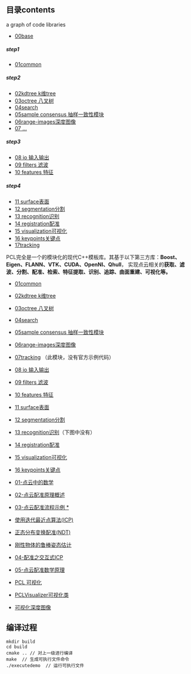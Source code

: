 ## 目录contents

a graph of code libraries

* [00base](00base)

##### step1

* [01common](01common )

##### step2

* [02kdtree k维tree](02kdtree)
* [03octree 八叉树](03octree)
* [04search](04search)
* [05sample consensus  抽样一致性模块](05sampleconsensus抽样一致性模块)
* [06range-images深度图像](06range-images深度图像)
* [07 ...]()

##### step3

* [08 io 输入输出](08IO输入输出)
* [09 filters 滤波](09filters滤波)
* [10 features 特征](10features特征)

##### step4

* [11 surface表面 ](11surface表面 )
* [12 segmentation分割](12segmentation分割)
* [13 recognition识别](13recognition识别)
* [14 registration配准](14registration配准)
* [15 visualization可视化](15visualization可视化)
* [16 keypoints关键点](16keypoints关键点)
* [17tracking](17tracking )


PCL完全是一个的模块化的现代C++模板库。其基于以下第三方库：**Boost、Eigen、FLANN、VTK、CUDA、OpenNI、Qhull**，
实现点云相关的**获取、滤波、分割、配准、检索、特征提取、识别、追踪、曲面重建、可视化等。**

- [01common](https://github.com/HuangCongQing/pcl-learning/blob/master/01common)
- [02kdtree k维tree](https://github.com/HuangCongQing/pcl-learning/blob/master/02kdtree)
- [03octree 八叉树](https://github.com/HuangCongQing/pcl-learning/blob/master/03octree)
- [04search](https://github.com/HuangCongQing/pcl-learning/blob/master/04search)
- [05sample consensus 抽样一致性模块](https://github.com/HuangCongQing/pcl-learning/blob/master/05sampleconsensus%E6%8A%BD%E6%A0%B7%E4%B8%80%E8%87%B4%E6%80%A7%E6%A8%A1%E5%9D%97)
- [06range-images深度图像](https://github.com/HuangCongQing/pcl-learning/blob/master/06range-images%E6%B7%B1%E5%BA%A6%E5%9B%BE%E5%83%8F)
- [07tracking](https://github.com/HuangCongQing/pcl-learning/blob/master/17tracking) （此模块，没有官方示例代码）
- [08 io 输入输出](https://github.com/HuangCongQing/pcl-learning/blob/master/08IO%E8%BE%93%E5%85%A5%E8%BE%93%E5%87%BA)
- [09 filters 滤波](https://github.com/HuangCongQing/pcl-learning/blob/master/09filters%E6%BB%A4%E6%B3%A2)
- [10 features 特征](https://github.com/HuangCongQing/pcl-learning/blob/master/10features%E7%89%B9%E5%BE%81)
- [11 surface表面](https://github.com/HuangCongQing/pcl-learning/blob/master/11surface%E8%A1%A8%E9%9D%A2)
- [12 segmentation分割](https://github.com/HuangCongQing/pcl-learning/blob/master/12segmentation%E5%88%86%E5%89%B2)
- [13 recognition识别](https://github.com/HuangCongQing/pcl-learning/blob/master/13recognition%E8%AF%86%E5%88%AB)（下图中没有）
- [14 registration配准](https://github.com/HuangCongQing/pcl-learning/blob/master/14registration%E9%85%8D%E5%87%86)
- [15 visualization可视化](https://github.com/HuangCongQing/pcl-learning/blob/master/15visualization%E5%8F%AF%E8%A7%86%E5%8C%96)
- [16 keypoints关键点](https://github.com/HuangCongQing/pcl-learning/blob/master/16keypoints%E5%85%B3%E9%94%AE%E7%82%B9)


- [01-点云中的数学](http://robot.czxy.com/docs/pcl/chapter03/point_cloud_math/)
- [02-点云配准原理概述](http://robot.czxy.com/docs/pcl/chapter03/registration_intro/)
- [03-点云配准流程示例 *](http://robot.czxy.com/docs/pcl/chapter03/registration/)
- [使用迭代最近点算法(ICP)](http://robot.czxy.com/docs/pcl/chapter03/registration/#icp)
- [正态分布变换配准(NDT)](http://robot.czxy.com/docs/pcl/chapter03/registration/#ndt)
- [刚性物体的鲁棒姿态估计](http://robot.czxy.com/docs/pcl/chapter03/registration/#_9)
- [04-配准之交互式ICP](http://robot.czxy.com/docs/pcl/chapter03/registration_interactive_icp/)
- [05-点云配准数学原理](http://robot.czxy.com/docs/pcl/chapter03/registration_theory/)
- [PCL 可视化](https://www.cnblogs.com/li-yao7758258/p/6442156.html)
- [PCLVisualizer可视化类](https://www.cnblogs.com/li-yao7758258/p/6445127.html)
- [可视化深度图像](https://www.cnblogs.com/li-yao7758258/p/6444207.html)


## 编译过程

```shell
mkdir build
cd build
cmake .. // 对上一级进行编译
make  // 生成可执行文件命令
./executedemo  // 运行可执行文件
```
